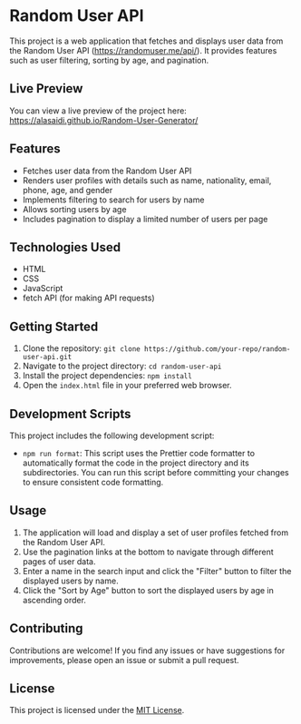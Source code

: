 # Random User API

This project is a web application that fetches and displays user data from the Random User API (https://randomuser.me/api/). It provides features such as user filtering, sorting by age, and pagination.

## Live Preview

You can view a live preview of the project here: https://alasaidi.github.io/Random-User-Generator/

## Features

- Fetches user data from the Random User API
- Renders user profiles with details such as name, nationality, email, phone, age, and gender
- Implements filtering to search for users by name
- Allows sorting users by age
- Includes pagination to display a limited number of users per page

## Technologies Used

- HTML
- CSS
- JavaScript
- fetch API (for making API requests)

## Getting Started

1. Clone the repository: `git clone https://github.com/your-repo/random-user-api.git`
2. Navigate to the project directory: `cd random-user-api`
3. Install the project dependencies: `npm install`
4. Open the `index.html` file in your preferred web browser.

## Development Scripts

This project includes the following development script:

- `npm run format`: This script uses the Prettier code formatter to automatically format the code in the project directory and its subdirectories. You can run this script before committing your changes to ensure consistent code formatting.

## Usage

1. The application will load and display a set of user profiles fetched from the Random User API.
2. Use the pagination links at the bottom to navigate through different pages of user data.
3. Enter a name in the search input and click the "Filter" button to filter the displayed users by name.
4. Click the "Sort by Age" button to sort the displayed users by age in ascending order.

## Contributing

Contributions are welcome! If you find any issues or have suggestions for improvements, please open an issue or submit a pull request.

## License

This project is licensed under the [MIT License](LICENSE).
